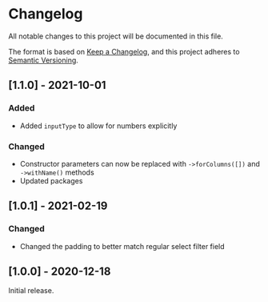 # Changelog

All notable changes to this project will be documented in this file.

The format is based on [Keep a Changelog](https://keepachangelog.com/en/1.0.0/), and this project adheres
to [Semantic Versioning](https://semver.org/spec/v2.0.0.html).

## [1.1.0] - 2021-10-01

### Added

- Added `inputType` to allow for numbers explicitly

### Changed

- Constructor parameters can now be replaced with `->forColumns([])` and `->withName()` methods
- Updated packages

## [1.0.1] - 2021-02-19

### Changed

- Changed the padding to better match regular select filter field

## [1.0.0] - 2020-12-18

Initial release.
